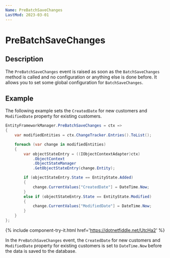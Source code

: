 ```yaml
---
Name: PreBatchSaveChanges
LastMod: 2023-03-01
---
```


# PreBatchSaveChanges

## Description

The `PreBatchSaveChanges` event is raised as soon as the `BatchSaveChanges` method is called and no configuration or anything else is done before. It allows you to set some global configuration for `BatchSaveChanges`. 

## Example

The following example sets the `CreatedDate` for new customers and `ModifiedDate` property for existing customers.

```csharp
EntityFrameworkManager.PreBatchSaveChanges = ctx =>
{
    var modifiedEntities = ctx.ChangeTracker.Entries().ToList();

    foreach (var change in modifiedEntities)
    {
        var objectStateEntry = ((IObjectContextAdapter)ctx)
            .ObjectContext
            .ObjectStateManager
            .GetObjectStateEntry(change.Entity);

        if (objectStateEntry.State == EntityState.Added)
        {
            change.CurrentValues["CreatedDate"] = DateTime.Now;
        }
        else if (objectStateEntry.State == EntityState.Modified)
        {
            change.CurrentValues["ModifiedDate"] = DateTime.Now;
        }
    }
};
```

{% include component-try-it.html href='https://dotnetfiddle.net/UtcHa2' %}

In the `PreBatchSaveChanges` event, the `CreatedDate` for new customers and `ModifiedDate` property for existing customers is set to `DateTime.Now` before the data is saved to the database.

